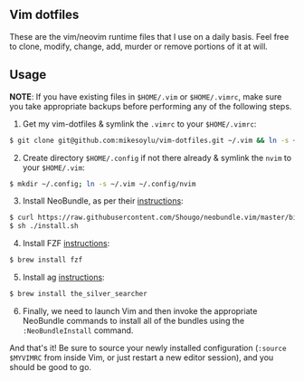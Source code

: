 ## Vim dotfiles

These are the vim/neovim runtime files that I use on a daily basis. Feel free to clone, modify, change, add, murder or remove portions of it at will.

## Usage

**NOTE**: If you have existing files in `$HOME/.vim` or `$HOME/.vimrc`, make sure you take appropriate backups before performing any of the following steps.

1. Get my vim-dotfiles & symlink the `.vimrc` to your `$HOME/.vimrc`:

```sh
$ git clone git@github.com:mikesoylu/vim-dotfiles.git ~/.vim && ln -s ~/.vim/.vimrc ~/.vimrc
```

2. Create directory `$HOME/.config` if not there already & symlink the `nvim` to your `$HOME/.vim`:

```sh
$ mkdir ~/.config; ln -s ~/.vim ~/.config/nvim
```

3. Install NeoBundle, as per their [instructions](https://github.com/Shougo/neobundle.vim#quick-start):

```sh
$ curl https://raw.githubusercontent.com/Shougo/neobundle.vim/master/bin/install.sh > install.sh
$ sh ./install.sh
```

4. Install FZF [instructions](https://github.com/junegunn/fzf#installation):

```sh
$ brew install fzf
```

5. Install ag [instructions](https://github.com/ggreer/the_silver_searcher#installing):

```sh
$ brew install the_silver_searcher
```

6. Finally, we need to launch Vim and then invoke the appropriate NeoBundle commands to install all of the bundles using the `:NeoBundleInstall` command.

And that's it! Be sure to source your newly installed configuration (`:source $MYVIMRC` from inside Vim, or just restart a new editor session), and you should be good to go.

